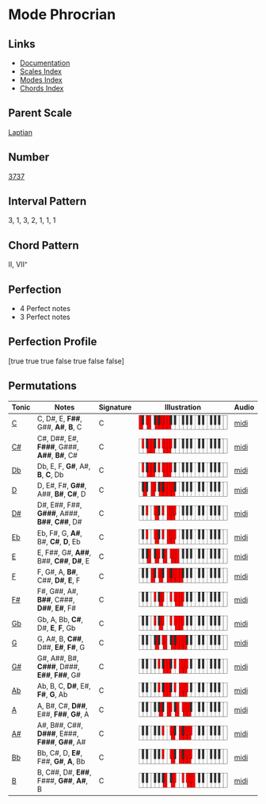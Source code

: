 # Mode Phrocrian

## Links

- [Documentation](index.md)
- [Scales Index](Scales.md)
- [Modes Index](Modes.md)
- [Chords Index](Chords.md)

## Parent Scale

[Laptian](ScaleLaptian.md)

## Number

[3737](https://ianring.com/musictheory/scales/3737)

## Interval Pattern

3, 1, 3, 2, 1, 1, 1

## Chord Pattern

II, VII⁺

## Perfection

- 4 Perfect notes
- 3 Perfect notes

## Perfection Profile

[true true true false true false false]

## Permutations

| Tonic | Notes | Signature | Illustration | Audio |
|-------|-------|-----------|--------------|-------|
| [C](ModeCNaturalPhrocrian.md) | C, D#, E, **F##**, G##, **A#**, **B**, C | C | ![CNaturalPhrocrian](ModeCNaturalPhrocrian.png) | [midi](https://github.com/edipermadi/music/blob/main/docs/ModeCNaturalPhrocrian.mid?raw=true) |
| [C#](ModeCSharpPhrocrian.md) | C#, D##, E#, **F###**, G###, **A##**, **B#**, C# | C | ![CSharpPhrocrian](ModeCSharpPhrocrian.png) | [midi](https://github.com/edipermadi/music/blob/main/docs/ModeCSharpPhrocrian.mid?raw=true) |
| [Db](ModeDFlatPhrocrian.md) | Db, E, F, **G#**, A#, **B**, **C**, Db | C | ![DFlatPhrocrian](ModeDFlatPhrocrian.png) | [midi](https://github.com/edipermadi/music/blob/main/docs/ModeDFlatPhrocrian.mid?raw=true) |
| [D](ModeDNaturalPhrocrian.md) | D, E#, F#, **G##**, A##, **B#**, **C#**, D | C | ![DNaturalPhrocrian](ModeDNaturalPhrocrian.png) | [midi](https://github.com/edipermadi/music/blob/main/docs/ModeDNaturalPhrocrian.mid?raw=true) |
| [D#](ModeDSharpPhrocrian.md) | D#, E##, F##, **G###**, A###, **B##**, **C##**, D# | C | ![DSharpPhrocrian](ModeDSharpPhrocrian.png) | [midi](https://github.com/edipermadi/music/blob/main/docs/ModeDSharpPhrocrian.mid?raw=true) |
| [Eb](ModeEFlatPhrocrian.md) | Eb, F#, G, **A#**, B#, **C#**, **D**, Eb | C | ![EFlatPhrocrian](ModeEFlatPhrocrian.png) | [midi](https://github.com/edipermadi/music/blob/main/docs/ModeEFlatPhrocrian.mid?raw=true) |
| [E](ModeENaturalPhrocrian.md) | E, F##, G#, **A##**, B##, **C##**, **D#**, E | C | ![ENaturalPhrocrian](ModeENaturalPhrocrian.png) | [midi](https://github.com/edipermadi/music/blob/main/docs/ModeENaturalPhrocrian.mid?raw=true) |
| [F](ModeFNaturalPhrocrian.md) | F, G#, A, **B#**, C##, **D#**, **E**, F | C | ![FNaturalPhrocrian](ModeFNaturalPhrocrian.png) | [midi](https://github.com/edipermadi/music/blob/main/docs/ModeFNaturalPhrocrian.mid?raw=true) |
| [F#](ModeFSharpPhrocrian.md) | F#, G##, A#, **B##**, C###, **D##**, **E#**, F# | C | ![FSharpPhrocrian](ModeFSharpPhrocrian.png) | [midi](https://github.com/edipermadi/music/blob/main/docs/ModeFSharpPhrocrian.mid?raw=true) |
| [Gb](ModeGFlatPhrocrian.md) | Gb, A, Bb, **C#**, D#, **E**, **F**, Gb | C | ![GFlatPhrocrian](ModeGFlatPhrocrian.png) | [midi](https://github.com/edipermadi/music/blob/main/docs/ModeGFlatPhrocrian.mid?raw=true) |
| [G](ModeGNaturalPhrocrian.md) | G, A#, B, **C##**, D##, **E#**, **F#**, G | C | ![GNaturalPhrocrian](ModeGNaturalPhrocrian.png) | [midi](https://github.com/edipermadi/music/blob/main/docs/ModeGNaturalPhrocrian.mid?raw=true) |
| [G#](ModeGSharpPhrocrian.md) | G#, A##, B#, **C###**, D###, **E##**, **F##**, G# | C | ![GSharpPhrocrian](ModeGSharpPhrocrian.png) | [midi](https://github.com/edipermadi/music/blob/main/docs/ModeGSharpPhrocrian.mid?raw=true) |
| [Ab](ModeAFlatPhrocrian.md) | Ab, B, C, **D#**, E#, **F#**, **G**, Ab | C | ![AFlatPhrocrian](ModeAFlatPhrocrian.png) | [midi](https://github.com/edipermadi/music/blob/main/docs/ModeAFlatPhrocrian.mid?raw=true) |
| [A](ModeANaturalPhrocrian.md) | A, B#, C#, **D##**, E##, **F##**, **G#**, A | C | ![ANaturalPhrocrian](ModeANaturalPhrocrian.png) | [midi](https://github.com/edipermadi/music/blob/main/docs/ModeANaturalPhrocrian.mid?raw=true) |
| [A#](ModeASharpPhrocrian.md) | A#, B##, C##, **D###**, E###, **F###**, **G##**, A# | C | ![ASharpPhrocrian](ModeASharpPhrocrian.png) | [midi](https://github.com/edipermadi/music/blob/main/docs/ModeASharpPhrocrian.mid?raw=true) |
| [Bb](ModeBFlatPhrocrian.md) | Bb, C#, D, **E#**, F##, **G#**, **A**, Bb | C | ![BFlatPhrocrian](ModeBFlatPhrocrian.png) | [midi](https://github.com/edipermadi/music/blob/main/docs/ModeBFlatPhrocrian.mid?raw=true) |
| [B](ModeBNaturalPhrocrian.md) | B, C##, D#, **E##**, F###, **G##**, **A#**, B | C | ![BNaturalPhrocrian](ModeBNaturalPhrocrian.png) | [midi](https://github.com/edipermadi/music/blob/main/docs/ModeBNaturalPhrocrian.mid?raw=true) |
